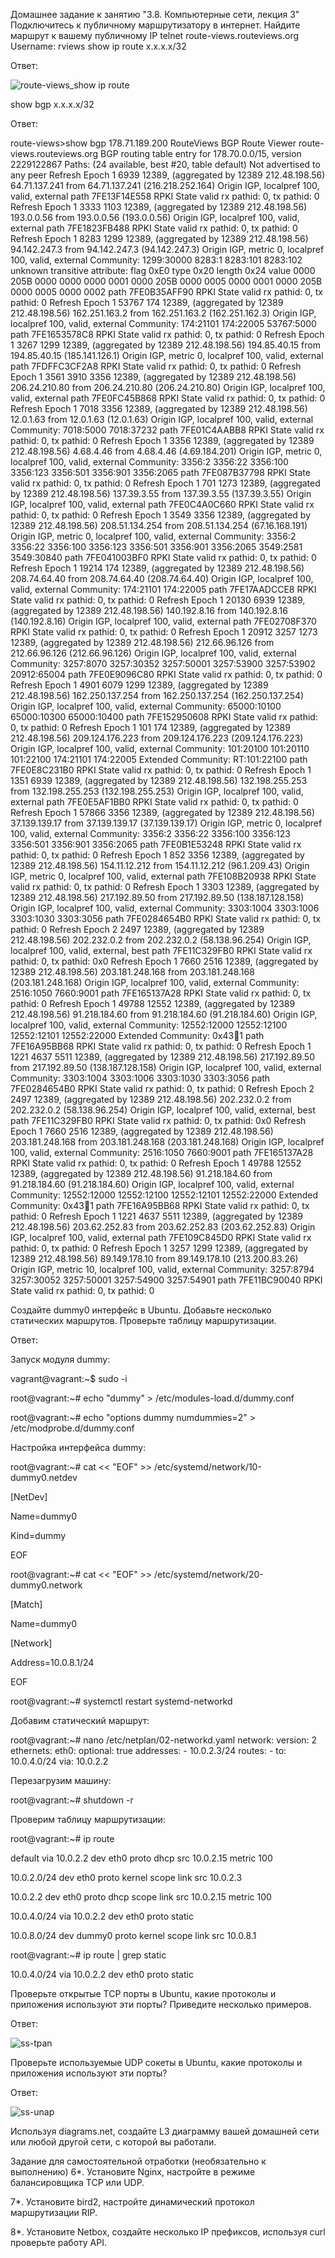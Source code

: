 Домашнее задание к занятию "3.8. Компьютерные сети, лекция 3"
Подключитесь к публичному маршрутизатору в интернет. Найдите маршрут к вашему публичному IP
telnet route-views.routeviews.org
Username: rviews
show ip route x.x.x.x/32
 
Ответ:

![route-views_show ip route](https://user-images.githubusercontent.com/95014681/166216404-011690ce-28c7-4e5c-b47c-8b1aefc7e537.png)


show bgp x.x.x.x/32

Ответ:
 
 route-views>show bgp 178.71.189.200
 RouteViews BGP Route Viewer
                    route-views.routeviews.org
BGP routing table entry for 178.70.0.0/15, version 2229122867
Paths: (24 available, best #20, table default)
  Not advertised to any peer
  Refresh Epoch 1
  6939 12389, (aggregated by 12389 212.48.198.56)
    64.71.137.241 from 64.71.137.241 (216.218.252.164)
      Origin IGP, localpref 100, valid, external
      path 7FE13F14E558 RPKI State valid
      rx pathid: 0, tx pathid: 0
  Refresh Epoch 1
  3333 1103 12389, (aggregated by 12389 212.48.198.56)
    193.0.0.56 from 193.0.0.56 (193.0.0.56)
      Origin IGP, localpref 100, valid, external
      path 7FE1823FB488 RPKI State valid
      rx pathid: 0, tx pathid: 0
  Refresh Epoch 1
  8283 1299 12389, (aggregated by 12389 212.48.198.56)
    94.142.247.3 from 94.142.247.3 (94.142.247.3)
      Origin IGP, metric 0, localpref 100, valid, external
      Community: 1299:30000 8283:1 8283:101 8283:102
      unknown transitive attribute: flag 0xE0 type 0x20 length 0x24
        value 0000 205B 0000 0000 0000 0001 0000 205B
              0000 0005 0000 0001 0000 205B 0000 0005
              0000 0002
      path 7FE0B35AFF90 RPKI State valid
      rx pathid: 0, tx pathid: 0
  Refresh Epoch 1
  53767 174 12389, (aggregated by 12389 212.48.198.56)
    162.251.163.2 from 162.251.163.2 (162.251.162.3)
      Origin IGP, localpref 100, valid, external
      Community: 174:21101 174:22005 53767:5000
      path 7FE1653578C8 RPKI State valid
      rx pathid: 0, tx pathid: 0
  Refresh Epoch 1
  3267 1299 12389, (aggregated by 12389 212.48.198.56)
    194.85.40.15 from 194.85.40.15 (185.141.126.1)
      Origin IGP, metric 0, localpref 100, valid, external
      path 7FDFFC3CF2A8 RPKI State valid
      rx pathid: 0, tx pathid: 0
	  Refresh Epoch 1
  3561 3910 3356 12389, (aggregated by 12389 212.48.198.56)
    206.24.210.80 from 206.24.210.80 (206.24.210.80)
      Origin IGP, localpref 100, valid, external
      path 7FE0FC45B868 RPKI State valid
      rx pathid: 0, tx pathid: 0
  Refresh Epoch 1
  7018 3356 12389, (aggregated by 12389 212.48.198.56)
    12.0.1.63 from 12.0.1.63 (12.0.1.63)
      Origin IGP, localpref 100, valid, external
      Community: 7018:5000 7018:37232
      path 7FE01C4AABB8 RPKI State valid
      rx pathid: 0, tx pathid: 0
  Refresh Epoch 1
  3356 12389, (aggregated by 12389 212.48.198.56)
    4.68.4.46 from 4.68.4.46 (4.69.184.201)
      Origin IGP, metric 0, localpref 100, valid, external
      Community: 3356:2 3356:22 3356:100 3356:123 3356:501 3356:901 3356:2065
      path 7FE087B37798 RPKI State valid
      rx pathid: 0, tx pathid: 0
  Refresh Epoch 1
  701 1273 12389, (aggregated by 12389 212.48.198.56)
    137.39.3.55 from 137.39.3.55 (137.39.3.55)
      Origin IGP, localpref 100, valid, external
      path 7FE0C4A0C660 RPKI State valid
      rx pathid: 0, tx pathid: 0
  Refresh Epoch 1
  3549 3356 12389, (aggregated by 12389 212.48.198.56)
    208.51.134.254 from 208.51.134.254 (67.16.168.191)
      Origin IGP, metric 0, localpref 100, valid, external
      Community: 3356:2 3356:22 3356:100 3356:123 3356:501 3356:901 3356:2065 3549:2581 3549:30840
      path 7FE041003BF0 RPKI State valid
      rx pathid: 0, tx pathid: 0
  Refresh Epoch 1
  19214 174 12389, (aggregated by 12389 212.48.198.56)
    208.74.64.40 from 208.74.64.40 (208.74.64.40)
      Origin IGP, localpref 100, valid, external
      Community: 174:21101 174:22005
      path 7FE17AADCCE8 RPKI State valid
	       rx pathid: 0, tx pathid: 0
  Refresh Epoch 1
  20130 6939 12389, (aggregated by 12389 212.48.198.56)
    140.192.8.16 from 140.192.8.16 (140.192.8.16)
      Origin IGP, localpref 100, valid, external
      path 7FE02708F370 RPKI State valid
      rx pathid: 0, tx pathid: 0
  Refresh Epoch 1
  20912 3257 1273 12389, (aggregated by 12389 212.48.198.56)
    212.66.96.126 from 212.66.96.126 (212.66.96.126)
      Origin IGP, localpref 100, valid, external
      Community: 3257:8070 3257:30352 3257:50001 3257:53900 3257:53902 20912:65004
      path 7FE0E9096C80 RPKI State valid
      rx pathid: 0, tx pathid: 0
  Refresh Epoch 1
  4901 6079 1299 12389, (aggregated by 12389 212.48.198.56)
    162.250.137.254 from 162.250.137.254 (162.250.137.254)
      Origin IGP, localpref 100, valid, external
      Community: 65000:10100 65000:10300 65000:10400
      path 7FE152950608 RPKI State valid
      rx pathid: 0, tx pathid: 0
  Refresh Epoch 1
  101 174 12389, (aggregated by 12389 212.48.198.56)
    209.124.176.223 from 209.124.176.223 (209.124.176.223)
      Origin IGP, localpref 100, valid, external
      Community: 101:20100 101:20110 101:22100 174:21101 174:22005
      Extended Community: RT:101:22100
      path 7FE0E8C231B0 RPKI State valid
      rx pathid: 0, tx pathid: 0
  Refresh Epoch 1
  1351 6939 12389, (aggregated by 12389 212.48.198.56)
    132.198.255.253 from 132.198.255.253 (132.198.255.253)
      Origin IGP, localpref 100, valid, external
      path 7FE0E5AF1BB0 RPKI State valid
      rx pathid: 0, tx pathid: 0
  Refresh Epoch 1
  57866 3356 12389, (aggregated by 12389 212.48.198.56)
    37.139.139.17 from 37.139.139.17 (37.139.139.17)
      Origin IGP, metric 0, localpref 100, valid, external
	   Community: 3356:2 3356:22 3356:100 3356:123 3356:501 3356:901 3356:2065
      path 7FE0B1E53248 RPKI State valid
      rx pathid: 0, tx pathid: 0
  Refresh Epoch 1
  852 3356 12389, (aggregated by 12389 212.48.198.56)
    154.11.12.212 from 154.11.12.212 (96.1.209.43)
      Origin IGP, metric 0, localpref 100, valid, external
      path 7FE108B20938 RPKI State valid
      rx pathid: 0, tx pathid: 0
  Refresh Epoch 1
  3303 12389, (aggregated by 12389 212.48.198.56)
    217.192.89.50 from 217.192.89.50 (138.187.128.158)
      Origin IGP, localpref 100, valid, external
      Community: 3303:1004 3303:1006 3303:1030 3303:3056
      path 7FE0284654B0 RPKI State valid
      rx pathid: 0, tx pathid: 0
  Refresh Epoch 2
  2497 12389, (aggregated by 12389 212.48.198.56)
    202.232.0.2 from 202.232.0.2 (58.138.96.254)
      Origin IGP, localpref 100, valid, external, best
      path 7FE11C329FB0 RPKI State valid
      rx pathid: 0, tx pathid: 0x0
  Refresh Epoch 1
  7660 2516 12389, (aggregated by 12389 212.48.198.56)
    203.181.248.168 from 203.181.248.168 (203.181.248.168)
      Origin IGP, localpref 100, valid, external
      Community: 2516:1050 7660:9001
      path 7FE165137A28 RPKI State valid
      rx pathid: 0, tx pathid: 0
  Refresh Epoch 1
  49788 12552 12389, (aggregated by 12389 212.48.198.56)
    91.218.184.60 from 91.218.184.60 (91.218.184.60)
      Origin IGP, localpref 100, valid, external
      Community: 12552:12000 12552:12100 12552:12101 12552:22000
      Extended Community: 0x43:100:1
      path 7FE16A95BB68 RPKI State valid
      rx pathid: 0, tx pathid: 0
  Refresh Epoch 1
  1221 4637 5511 12389, (aggregated by 12389 212.48.198.56)
   217.192.89.50 from 217.192.89.50 (138.187.128.158)
      Origin IGP, localpref 100, valid, external
      Community: 3303:1004 3303:1006 3303:1030 3303:3056
      path 7FE0284654B0 RPKI State valid
      rx pathid: 0, tx pathid: 0
  Refresh Epoch 2
  2497 12389, (aggregated by 12389 212.48.198.56)
    202.232.0.2 from 202.232.0.2 (58.138.96.254)
      Origin IGP, localpref 100, valid, external, best
      path 7FE11C329FB0 RPKI State valid
      rx pathid: 0, tx pathid: 0x0
  Refresh Epoch 1
  7660 2516 12389, (aggregated by 12389 212.48.198.56)
    203.181.248.168 from 203.181.248.168 (203.181.248.168)
      Origin IGP, localpref 100, valid, external
      Community: 2516:1050 7660:9001
      path 7FE165137A28 RPKI State valid
      rx pathid: 0, tx pathid: 0
  Refresh Epoch 1
  49788 12552 12389, (aggregated by 12389 212.48.198.56)
    91.218.184.60 from 91.218.184.60 (91.218.184.60)
      Origin IGP, localpref 100, valid, external
      Community: 12552:12000 12552:12100 12552:12101 12552:22000
      Extended Community: 0x43:100:1
      path 7FE16A95BB68 RPKI State valid
      rx pathid: 0, tx pathid: 0
  Refresh Epoch 1
  1221 4637 5511 12389, (aggregated by 12389 212.48.198.56)
    203.62.252.83 from 203.62.252.83 (203.62.252.83)
      Origin IGP, localpref 100, valid, external
      path 7FE109C845D0 RPKI State valid
      rx pathid: 0, tx pathid: 0
  Refresh Epoch 1
  3257 1299 12389, (aggregated by 12389 212.48.198.56)
    89.149.178.10 from 89.149.178.10 (213.200.83.26)
      Origin IGP, metric 10, localpref 100, valid, external
      Community: 3257:8794 3257:30052 3257:50001 3257:54900 3257:54901
      path 7FE11BC90040 RPKI State valid
      rx pathid: 0, tx pathid: 0
      


Создайте dummy0 интерфейс в Ubuntu. Добавьте несколько статических маршрутов. Проверьте таблицу маршрутизации.

Ответ:

Запуск модуля dummy:

vagrant@vagrant:~$ sudo -i


root@vagrant:~# echo "dummy" > /etc/modules-load.d/dummy.conf

root@vagrant:~# echo "options dummy numdummies=2" > /etc/modprobe.d/dummy.conf

Настройка интерфейса dummy:

root@vagrant:~# cat << "EOF" >> /etc/systemd/network/10-dummy0.netdev

[NetDev]

Name=dummy0

Kind=dummy

EOF

root@vagrant:~# cat << "EOF" >> /etc/systemd/network/20-dummy0.network

[Match]

Name=dummy0


[Network]

Address=10.0.8.1/24

EOF

root@vagrant:~# systemctl restart systemd-networkd

Добавим статический маршрут:

root@vagrant:~# nano /etc/netplan/02-networkd.yaml
network:
  version: 2
  ethernets:
    eth0:
      optional: true
      addresses:
        - 10.0.2.3/24
      routes:
        - to: 10.0.4.0/24
          via: 10.0.2.2

Перезагрузим машину:

root@vagrant:~# shutdown -r

Проверим таблицу маршрутизации:

root@vagrant:~# ip route

default via 10.0.2.2 dev eth0 proto dhcp src 10.0.2.15 metric 100

10.0.2.0/24 dev eth0 proto kernel scope link src 10.0.2.3

10.0.2.2 dev eth0 proto dhcp scope link src 10.0.2.15 metric 100

10.0.4.0/24 via 10.0.2.2 dev eth0 proto static

10.0.8.0/24 dev dummy0 proto kernel scope link src 10.0.8.1


root@vagrant:~# ip route | grep static

10.0.4.0/24 via 10.0.2.2 dev eth0 proto static


Проверьте открытые TCP порты в Ubuntu, какие протоколы и приложения используют эти порты? Приведите несколько примеров.

Ответ:

![ss-tpan](https://user-images.githubusercontent.com/95014681/166230562-aadab7fb-e231-4ad8-8e92-ef31406670f0.png)

Проверьте используемые UDP сокеты в Ubuntu, какие протоколы и приложения используют эти порты?

Ответ:

![ss-unap](https://user-images.githubusercontent.com/95014681/166231146-7d389262-065d-46be-a898-969480d48d35.png)


Используя diagrams.net, создайте L3 диаграмму вашей домашней сети или любой другой сети, с которой вы работали.

Задание для самостоятельной отработки (необязательно к выполнению)
6*. Установите Nginx, настройте в режиме балансировщика TCP или UDP.

7*. Установите bird2, настройте динамический протокол маршрутизации RIP.

8*. Установите Netbox, создайте несколько IP префиксов, используя curl проверьте работу API.








